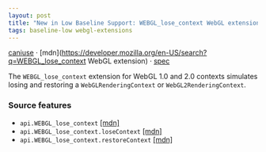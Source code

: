 ```yaml
---
layout: post
title: "New in Low Baseline Support: WEBGL_lose_context WebGL extension"
tags: baseline-low webgl-extensions
---
```


[caniuse](https://caniuse.com/?search=webgl-lose-context) · [mdn](https://developer.mozilla.org/en-US/search?q=WEBGL_lose_context WebGL extension) · [spec](https://registry.khronos.org/webgl/extensions/WEBGL_lose_context/)

The `WEBGL_lose_context` extension for WebGL 1.0 and 2.0 contexts simulates losing and restoring a `WebGLRenderingContext` or `WebGL2RenderingContext`.

### Source features

- ``api.WEBGL_lose_context`` [[mdn]](https://developer.mozilla.org/en-US/search?q=api.WEBGL_lose_context)
- ``api.WEBGL_lose_context.loseContext`` [[mdn]](https://developer.mozilla.org/en-US/search?q=api.WEBGL_lose_context.loseContext)
- ``api.WEBGL_lose_context.restoreContext`` [[mdn]](https://developer.mozilla.org/en-US/search?q=api.WEBGL_lose_context.restoreContext)
